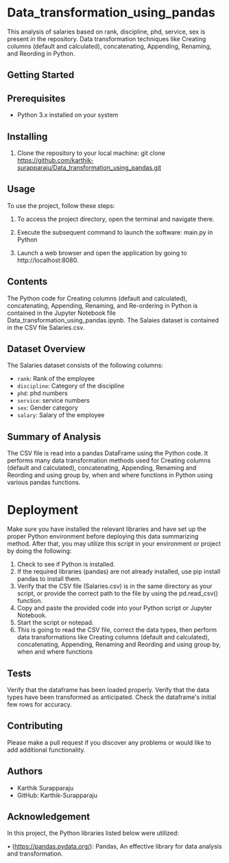 # Data_transformation_using_pandas
This analysis of salaries based on rank, discipline, phd, service, sex is present in the repository. Data transformation techniques like
Creating columns (default and calculated), concatenating, Appending, Renaming, and Reording in Python.

## Getting Started

## Prerequisites
- Python 3.x installed on your system

## Installing
1. Clone the repository to your local machine:
   git clone https://github.com/karthik-surapparaju/Data_transformation_using_pandas.git

## Usage

To use the project, follow these steps:

1. To access the project directory, open the terminal and navigate there.

2. Execute the subsequent command to launch the software:
main.py in Python

3. Launch a web browser and open the application by going to http://localhost:8080.

## Contents

The Python code for Creating columns (default and calculated), concatenating, Appending, Renaming, and Re-ordering in Python 
is contained in the Jupyter Notebook file Data_transformation_using_pandas.ipynb.
The Salaies dataset is contained in the CSV file Salaries.csv. 

## Dataset Overview

The Salaries dataset consists of the following columns:

- `rank`: Rank of the employee
- `discipline`: Category of the discipline
- `phd`: phd numbers
- `service`: service numbers
- `sex`: Gender category
- `salary`: Salary of the employee
  
## Summary of Analysis
The CSV file is read into a pandas DataFrame using the Python code.
It performs many data transformation methods used for Creating columns (default and calculated), concatenating, Appending, 
Renaming and Reording and using group by, when and where functions in Python using various pandas functions.

# Deployment
Make sure you have installed the relevant libraries and have set up the proper Python environment before deploying this data summarizing method. After that, you may utilize this script in your environment or project by doing the following:

1. Check to see if Python is installed.
2. If the required libraries (pandas) are not already installed, use pip install pandas to install them.
3. Verify that the CSV file (Salaries.csv) is in the same directory as your script, or provide the correct path to the file by using the pd.read_csv() function.
4. Copy and paste the provided code into your Python script or Jupyter Notebook.
5. Start the script or notepad.
6. This is going to read the CSV file, correct the data types, then perform data transformations like Creating columns (default and calculated), concatenating, Appending, 
Renaming and Reording and using group by, when and where functions

## Tests
Verify that the dataframe has been loaded properly. 
Verify that the data types have been transformed as anticipated. 
Check the dataframe's initial few rows for accuracy.

## Contributing
Please make a pull request if you discover any problems or would like to add additional functionality.

## Authors
 - Karthik Surapparaju
 - GitHub: Karthik-Surapparaju

## Acknowledgement
In this project, the Python libraries listed below were utilized:

• (https://pandas.pydata.org/): Pandas, An effective library for data analysis and transformation.   
